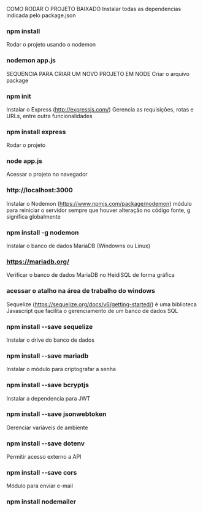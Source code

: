 COMO RODAR O PROJETO BAIXADO
Instalar todas as dependencias indicada pelo package.json
### npm install

Rodar o projeto usando o nodemon 
### nodemon app.js




SEQUENCIA PARA CRIAR UM NOVO PROJETO EM NODE
Criar o arquivo package
### npm init

Instalar o Express (http://expressjs.com/) Gerencia as requisições, rotas e URLs, entre outra funcionalidades
### npm install express

Rodar o projeto 
### node app.js

Acessar o projeto no navegador
### http://localhost:3000

Instalar o Nodemon (https://www.npmjs.com/package/nodemon) módulo para reiniciar o servidor sempre que houver alteração no código fonte, g significa globalmente
### npm install -g nodemon

Instalar o banco de dados MariaDB (Windowns ou Linux)
### https://mariadb.org/

Verificar o banco de dados MariaDB no HeidiSQL de forma gráfica
### acessar o atalho na área de trabalho do windows

Sequelize (https://sequelize.org/docs/v6/getting-started/) é uma biblioteca Javascript que facilita o gerenciamento de um banco de dados SQL
### npm install --save sequelize

Instalar o drive do banco de dados
### npm install --save mariadb

Instalar o módulo para criptografar a senha
### npm install --save bcryptjs

Instalar a dependencia para JWT
### npm install --save jsonwebtoken

Gerenciar variáveis de ambiente
### npm install --save dotenv

Permitir acesso externo a API
### npm install --save cors

Módulo para enviar e-mail
### npm install nodemailer